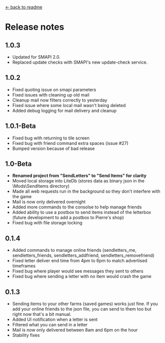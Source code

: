 ﻿[← back to readme](readme.md)

# Release notes
## 1.0.3
* Updated for SMAPI 2.0.
* Replaced update checks with SMAPI's new update-check service.

## 1.0.2
* Fixed quoting issue on smapi parameters
* Fixed issues with cleaning up old mail
* Cleanup mail now filters correctly to yesterday
* Fixed issue where some local mail wasn't being deleted
* Added debug logging for mail delivery and cleanup

## 1.0.1-Beta
* Fixed bug with returning to tile screen
* Fixed bug with friend command extra spaces (issue #27)
* Bumped version because of bad release

## 1.0-Beta
* **Renamed project from "SendLetters" to "Send Items" for clarity**
* Moved local storage into LiteDb (stores data as binary json in the \Mods\SendItems directory)
* Made all web requests run in the background so they don't interfere with the game
* Mail is now only delivered overnight
* Added more commands to the consolse to help manage friends
* Added ability to use a postbox to send items instead of the letterbox (future development to add a postbox to Pierre's shop)
* Fixed bug with file storage locking

## 0.1.4
* Added commands to manage online friends (sendletters_me, sendletters_friends, sendletters_addfriend, sendletters_removefriend)
* Fixed letter deliver end time from 4pm to 6pm to match advertised timeframes
* Fixed bug where player would see messages they sent to others
* Fixed bug where sending a letter with no item would crash the game

## 0.1.3
* Sending items to your other farms (saved games) works just fine. If you add your online friends to the json file, you can send to them too but right now that's a bit manual.
* Added UI notification when a letter is sent
* Filtered what you can send in a letter
* Mail is now only delivered between 8am and 6pm on the hour
* Stability fixes